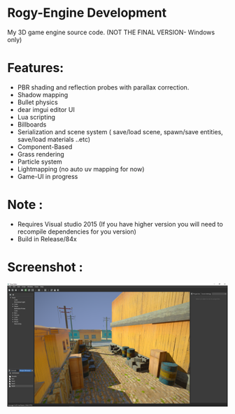 # Rogy-Engine Development
My 3D game engine source code.
(NOT THE FINAL VERSION- Windows only)

# Features:
- PBR shading and reflection probes with parallax correction.
- Shadow mapping
- Bullet physics
- dear imgui editor UI
- Lua scripting
- Billboards
- Serialization and scene system ( save/load scene, spawn/save entities, save/load materials  ..etc)
- Component-Based
- Grass rendering
- Particle system
- Lightmapping (no auto uv mapping for now)
- Game-UI in progress

# Note : 
- Requires Visual studio 2015 (If you have higher version you will need to recompile dependencies for you version)
- Build in Release/84x 

# Screenshot : 
![alt text](https://github.com/FOLOME/Rogy-Engine-/blob/main/Rogy/Screenshot/rscren.png?raw=true)
